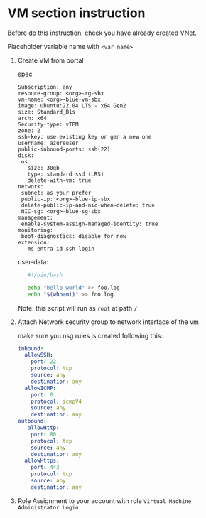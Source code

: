 # VM section instruction

Before do this instruction, check you have already created VNet.

Placeholder variable name with `<var_name>`

1. Create VM from portal

   spec

   ```text
   Subscription: any
   resouce-group: <org>-rg-sbx
   vm-name: <org>-blue-vm-sbx
   image: ubuntu:22.04 LTS - x64 Gen2
   size: Standard_B1s
   arch: x64
   Security-type: vTPM
   zone: 2
   ssh-key: use existing key or gen a new one
   username: azureuser
   public-inbound-ports: ssh(22)
   disk:
    os:
      size: 30gb
      type: standard ssd (LRS)
      delete-with-vm: true
   network:
    subnet: as your prefer
    public-ip: <org>-blue-ip-sbx
    delete-public-ip-and-nic-when-delete: true
    NIC-sg: <org>-blue-sg-sbx
   management:
    enable-system-assign-managed-identity: true
   monitoring:
    boot-diagnostics: disable for now
   extension:
    - ms entra id ssh login
   ```

   user-data:

   ```bash
      #!/bin/bash

      echo "hello world" >> foo.log
      echo "$(whoami)" >> foo.log

   ```

   Note: this script will run as `root` at path `/`

2. Attach Network security group to network interface of the vm

   make sure you nsg rules is created following this:

   ```yaml
   inbound:
     allowSSH:
       port: 22
       protocol: tcp
       source: any
       destination: any
     allowICMP:
       port: 0
       protocol: icmpV4
       source: any
       destination: any
   outbound:
      allowHttp:
       port: 80
       protocol: tcp
       source: any
       destination: any
     allowHttps:
       port: 443
       protocol: tcp
       source: any
       destination: any
   ```

3. Role Assignment to your account with role `Virtual Machine Administrator Login`
